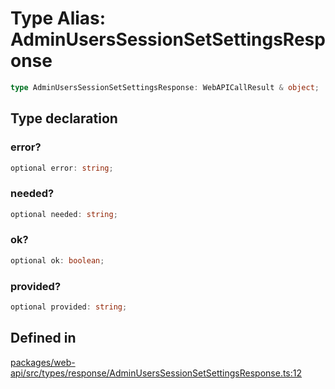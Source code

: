 # Type Alias: AdminUsersSessionSetSettingsResponse

```ts
type AdminUsersSessionSetSettingsResponse: WebAPICallResult & object;
```

## Type declaration

### error?

```ts
optional error: string;
```

### needed?

```ts
optional needed: string;
```

### ok?

```ts
optional ok: boolean;
```

### provided?

```ts
optional provided: string;
```

## Defined in

[packages/web-api/src/types/response/AdminUsersSessionSetSettingsResponse.ts:12](https://github.com/slackapi/node-slack-sdk/blob/main/packages/web-api/src/types/response/AdminUsersSessionSetSettingsResponse.ts#L12)
